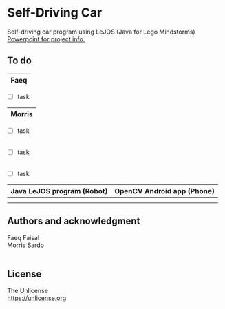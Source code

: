 # Self-Driving Car

Self-driving car program using LeJOS (Java for Lego Mindstorms)
<br>
[Powerpoint for project info.](<https://rhul-my.sharepoint.com/:p:/r/personal/zlac318_live_rhul_ac_uk/Documents/Self-Driving%20Car%20Intro.pptx?d=w283a12212025447faf8af1d9827a945b&csf=1&web=1&e=fPXIBq>)

## To do
|            Faeq            |
|----------------------------|
- [ ] task

|         Morris             |
|----------------------------|
- [ ] task

|                        |
|----------------------------|
- [ ] task


|                        |
|----------------------------|
- [ ] task

| Java LeJOS program (Robot) | OpenCV Android app (Phone) |
|----------------------------|----------------------------|
|                            |                            |
|                            |                            |

## Authors and acknowledgment
Faeq Faisal
<br>
Morris Sardo
<br>
<br>

## License
The Unlicense<br>
https://unlicense.org
